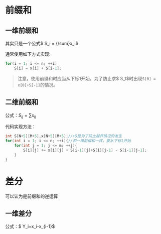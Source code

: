 # 前缀和
## 一维前缀和
其实只是一个公式$  S_i = {\sum}x_i$

通常使用如下方式实现:
```cpp
for(i = 1; i <= n; ++i)
    S[i] = x[i] + S[i-1];
```

>注意，使用前缀和时应当从下标1开始。为了防止求$ S_1$时出现```S[0] = x[0]+S[-1]```的情况。
## 二维前缀和

公式：$S_{ij} = \sum x_{ij}$

代码实现方法：
```cpp
int S[N+5][M+5],x[N+5][M+5];//+5是为了防止越界情况的发生
for(int i = 1; i <= n; ++i){//和一维前缀和一样，要从下标1开始
    for(int j = 1; j <= m; ++j){
        S[i][j] += x[i][j] + S[i-1][j]+S[i][j-1] - S[i-1][j-1];
    }
}

```

# 差分
可以认为是前缀和的逆运算
## 一维差分
公式：$ Y_i=x_i-x_{i-1}$

